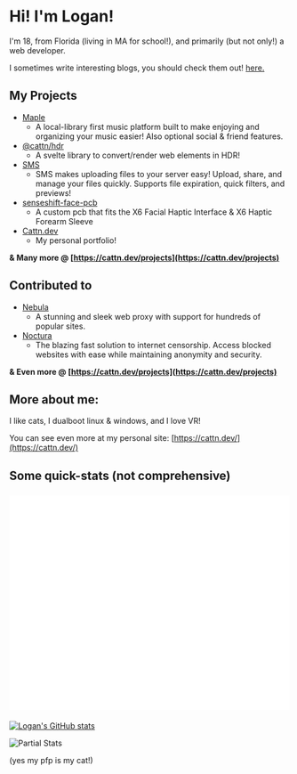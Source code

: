 # Hi! I'm Logan!
I'm 18, from Florida (living in MA for school!), and primarily (but not only!) a web developer.

I sometimes write interesting blogs, you should check them out! [here.](https://cattn.dev/blog)

## My Projects
- [Maple](https://github.com/Cattn/Maple)
  - A local-library first music platform built to make enjoying and organizing your music easier! Also optional social & friend features.
- [@cattn/hdr](https://github.com/Cattn/hdr-ify)
  - A svelte library to convert/render web elements in HDR!
- [SMS](https://github.com/Cattn/SMS/)
  - SMS makes uploading files to your server easy! Upload, share, and manage your files quickly. Supports file expiration, quick filters, and previews!
- [senseshift-face-pcb](https://github.com/Cattn/senseshift-face-pcb)
  - A custom pcb that fits the X6 Facial Haptic Interface & X6 Haptic Forearm Sleeve
- [Cattn.dev](https://cattn.dev/)
  - My personal portfolio!

**& Many more @ [https://cattn.dev/projects](https://cattn.dev/projects)**

## Contributed to
- [Nebula](https://github.com/NebulaServices/Nebula)
  - A stunning and sleek web proxy with support for hundreds of popular sites.
- [Noctura](https://github.com/NebulaServices/Noctura)
  - The blazing fast solution to internet censorship. Access blocked websites with ease while maintaining anonymity and security.

**& Even more @ [https://cattn.dev/projects](https://cattn.dev/projects)**

## More about me:
I like cats, I dualboot linux & windows, and I love VR!

You can see even more at my personal site: [https://cattn.dev/](https://cattn.dev/)

## Some quick-stats (not comprehensive)
### ![Metrics](/github-metrics.svg)
[![Logan's GitHub stats](https://github-readme-stats.vercel.app/api?username=Cattn)](https://github.com/anuraghazra/github-readme-stats)

![Partial Stats](https://github-readme-stats.hackclub.dev/api/wakatime?username=711&api_domain=hackatime.hackclub.com&&custom_title=Hackatime+Stats&layout=compact&cache_seconds=0&langs_count=8&theme=dark)

(yes my pfp is my cat!)
